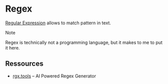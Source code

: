 # Regex

[Regular Expression](https://en.wikipedia.org/wiki/Regular_expression) allows to match pattern in text.

> [!NOTE]
> Regex is technically not a programming language, but it makes to me to put it here.

## Ressources

- [rgx.tools](https://rgx.tools/) – AI Powered Regex Generator